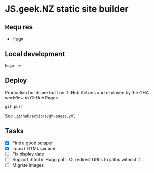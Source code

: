 # JS.geek.NZ static site builder

## Requires

- Hugo

## Local development

```shell
hugo -w
```

## Deploy

Production builds are built on GitHub Actions and deployed by the GHA workflow to GitHub Pages.

```shell
git push
```

See `.github/actions/gh-pages.yml`.

## Tasks

- [x] Find a good scraper
- [x] Import HTML content
- [ ] Fix display date
- [ ] Support .html in Hugo path. Or redirect URLs to paths without it
- [ ] Migrate images
